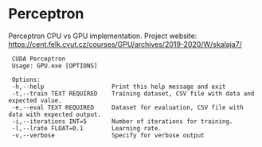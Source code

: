 # Perceptron
Perceptron CPU vs GPU implementation.
Project website: https://cent.felk.cvut.cz/courses/GPU/archives/2019-2020/W/skalaja7/

     CUDA Perceptron
     Usage: GPU.exe [OPTIONS]

     Options:
     -h,--help                   Print this help message and exit
     -t,--train TEXT REQUIRED    Training dataset, CSV file with data and expected value.
     -e,--eval TEXT REQUIRED     Dataset for evaluation, CSV file with data with expected output.
     -i,--iterations INT=5       Number of iterations for training.
     -l,--lrate FLOAT=0.1        Learning rate.
     -v,--verbose                Specify for verbose output

